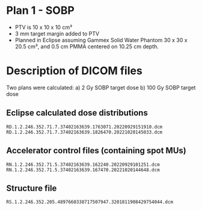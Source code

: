 # Plan 1 - SOBP
- PTV is 10 x 10 x 10 cm³
- 3 mm target margin added to PTV
- Planned in Eclipse assuming Gammex Solid Water Phantom 30 x 30 x 20.5 cm³, and 0.5 cm PMMA centered on 10.25 cm depth.

# Description of DICOM files
Two plans were calculated:
 a) 2 Gy SOBP target dose
 b) 100 Gy SOBP target dose

## Eclipse calculated dose distributions
```
RD.1.2.246.352.71.7.37402163639.1763071.20220929151910.dcm
RD.1.2.246.352.71.7.37402163639.1826470.20221020145033.dcm
```

## Accelerator control files (containing spot MUs)
```
RN.1.2.246.352.71.5.37402163639.162240.20220929101251.dcm
RN.1.2.246.352.71.5.37402163639.167470.20221020144648.dcm
```

## Structure file
```
RS.1.2.246.352.205.4897660338717507947.3201811908429754044.dcm
```
